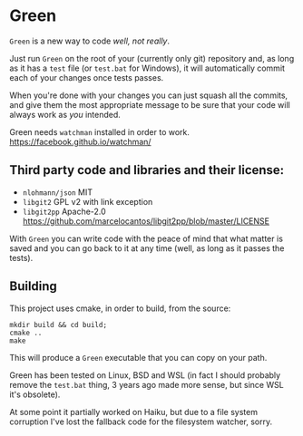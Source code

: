 Green
=====

`Green` is a new way to code _well, not really_.
 
 Just run `Green` on the root of your (currently only git) repository and, as long as it has a `test` file (or `test.bat` for Windows), it will automatically commit each of your changes once tests passes.


When you're done with your changes you can just squash all the commits, and give them the most appropriate message to be sure that your code will always work as _you_ intended.


Green needs `watchman` installed in order to work.
https://facebook.github.io/watchman/


Third party code and libraries and their license:
---    
- `nlohmann/json`   MIT
- `libgit2`         GPL v2 with link exception
- `libgit2pp`       Apache-2.0 https://github.com/marcelocantos/libgit2pp/blob/master/LICENSE


With `Green` you can write code with the peace of mind that what matter is saved and you can go back to it at any time (well, as long as it passes the tests).

Building
---

This project uses cmake, in order to build, from the source:
```
mkdir build && cd build;
cmake ..
make
```

This will produce a `Green` executable that you can copy on your path.


Green has been tested on Linux, BSD and WSL (in fact I should probably remove the `test.bat` thing, 3 years ago made more sense, but since WSL it's obsolete).

At some point it partially worked on Haiku, but due to a file system corruption I've lost the fallback code for the filesystem watcher, sorry.
